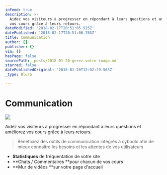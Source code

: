 ```yaml
---
inFeed: true
description: >-
  Aidez vos visiteurs à progresser en répondant à leurs questions et améliorez
  vos cours grâce à leurs retours.
dateModified: '2018-02-17T20:51:05.925Z'
datePublished: '2018-02-17T20:51:06.765Z'
title: Communication
author: []
publisher: {}
via: {}
hasPage: false
sourcePath: _posts/2018-01-20-gerez-votre-image.md
starred: false
datePublishedOriginal: '2018-01-20T12:02:29.563Z'
_type: Blurb

---
```

# Communication
![](https://the-grid-user-content.s3-us-west-2.amazonaws.com/a9d30ff8-7040-4456-83c2-b96291e20f36.png)

Aidez vos visiteurs à progresser en répondant à leurs questions et améliorez vos cours grâce à leurs retours.

> Bénéficiez des outils de communication intégrés à cyboolo afin de mieux connaître les besoins et les attentes de vos utilisateurs

* **Statistiques** de fréquentation de votre site
* **Chats / Commentaires **pour chacun de vos cours
* **Mur de vidéos **sur votre page d'accueil